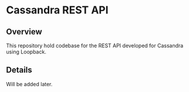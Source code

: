 # Cassandra REST API

## Overview
This repository hold codebase for the REST API developed for Cassandra using Loopback.

## Details

Will be added later.
